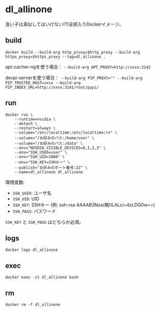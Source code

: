 # dl_allinone

良い子は真似してはいけない(?)全部入りDockerイメージ。

## build

    docker build --build-arg http_proxy=$http_proxy --build-arg https_proxy=$https_proxy --tag=dl_allinone .

apt-cacher-ngを使う場合： `--build-arg APT_PROXY=http://xxxx:3142`

devpi-serverを使う場合： `--build-arg PIP_PROXY="" --build-arg PIP_TRUSTED_HOST=xxxx --build-arg PIP_INDEX_URL=http://xxxx:3141/root/pypi/`

## run

    docker run \
        --runtime=nvidia \
        --detach \
        --restart=always \
        --volume="/etc/localtime:/etc/localtime:ro" \
        --volume="/お好みのパス:/home/user" \
        --volume="/お好みのパス:/data" \
        --env="NVIDIA_VISIBLE_DEVICES=0,1,2,3" \
        --env="SSH_USER=user" \
        --env="SSH_UID=1000" \
        --env="SSH_KEY=SSHキー" \
        --publish="お好みのポート番号:22" \
        --name=dl_allinone dl_allinone

環境変数:

- `SSH_USER`: ユーザ名
- `SSH_UID`: UID
- `SSH_KEY`: SSHキー (例: ssh-rsa AAAAB3Nza(略)ILALci+4zLDQ0w==)
- `SSH_PASS`: パスワード

`SSH_KEY` と `SSH_PASS` はどちらか必須。


## logs

    docker logs dl_allinone

## exec

    docker exec -it dl_allinone bash

## rm

    docker rm -f dl_allinone
